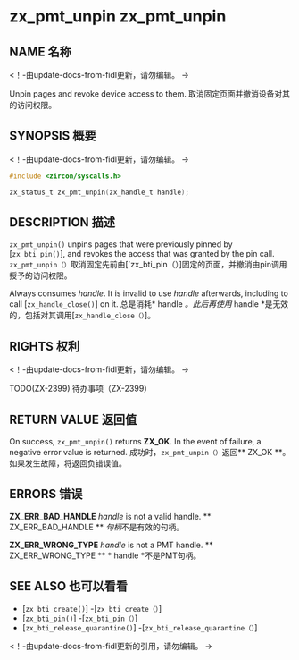  
# zx_pmt_unpin  zx_pmt_unpin 

 
## NAME  名称 

<!-- Updated by update-docs-from-fidl, do not edit. -->  <！-由update-docs-from-fidl更新，请勿编辑。 ->

Unpin pages and revoke device access to them.  取消固定页面并撤消设备对其的访问权限。

 
## SYNOPSIS  概要 

<!-- Updated by update-docs-from-fidl, do not edit. -->  <！-由update-docs-from-fidl更新，请勿编辑。 ->

```c
#include <zircon/syscalls.h>

zx_status_t zx_pmt_unpin(zx_handle_t handle);
```
 

 
## DESCRIPTION  描述 

`zx_pmt_unpin()` unpins pages that were previously pinned by [`zx_bti_pin()`], and revokes the access that was granted by the pin call. `zx_pmt_unpin（）`取消固定先前由[`zx_bti_pin（）]固定的页面，并撤消由pin调用授予的访问权限。

Always consumes *handle*. It is invalid to use *handle* afterwards, including to call [`zx_handle_close()`] on it. 总是消耗* handle *。此后再使用* handle *是无效的，包括对其调用[`zx_handle_close（）`]。

 
## RIGHTS  权利 

<!-- Updated by update-docs-from-fidl, do not edit. -->  <！-由update-docs-from-fidl更新，请勿编辑。 ->

TODO(ZX-2399)  待办事项（ZX-2399）

 
## RETURN VALUE  返回值 

On success, `zx_pmt_unpin()` returns **ZX_OK**. In the event of failure, a negative error value is returned. 成功时，`zx_pmt_unpin（）`返回** ZX_OK **。如果发生故障，将返回负错误值。

 
## ERRORS  错误 

**ZX_ERR_BAD_HANDLE**  *handle* is not a valid handle.  ** ZX_ERR_BAD_HANDLE ** *句柄*不是有效的句柄。

**ZX_ERR_WRONG_TYPE**  *handle* is not a PMT handle.  ** ZX_ERR_WRONG_TYPE ** * handle *不是PMT句柄。

 
## SEE ALSO  也可以看看 

 
 - [`zx_bti_create()`]  -[`zx_bti_create（）`]
 - [`zx_bti_pin()`]  -[`zx_bti_pin（）`]
 - [`zx_bti_release_quarantine()`]  -[`zx_bti_release_quarantine（）`]

<!-- References updated by update-docs-from-fidl, do not edit. -->  <！-由update-docs-from-fidl更新的引用，请勿编辑。 ->

